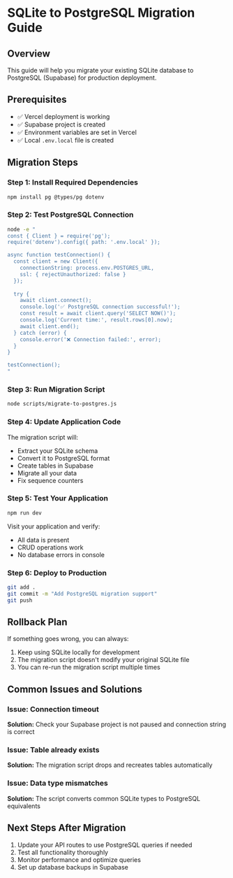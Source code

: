 # SQLite to PostgreSQL Migration Guide

## Overview
This guide will help you migrate your existing SQLite database to PostgreSQL (Supabase) for production deployment.

## Prerequisites
- ✅ Vercel deployment is working
- ✅ Supabase project is created
- ✅ Environment variables are set in Vercel
- ✅ Local `.env.local` file is created

## Migration Steps

### Step 1: Install Required Dependencies
```bash
npm install pg @types/pg dotenv
```

### Step 2: Test PostgreSQL Connection
```bash
node -e "
const { Client } = require('pg');
require('dotenv').config({ path: '.env.local' });

async function testConnection() {
  const client = new Client({
    connectionString: process.env.POSTGRES_URL,
    ssl: { rejectUnauthorized: false }
  });
  
  try {
    await client.connect();
    console.log('✅ PostgreSQL connection successful!');
    const result = await client.query('SELECT NOW()');
    console.log('Current time:', result.rows[0].now);
    await client.end();
  } catch (error) {
    console.error('❌ Connection failed:', error);
  }
}

testConnection();
"
```

### Step 3: Run Migration Script
```bash
node scripts/migrate-to-postgres.js
```

### Step 4: Update Application Code
The migration script will:
- Extract your SQLite schema
- Convert it to PostgreSQL format
- Create tables in Supabase
- Migrate all your data
- Fix sequence counters

### Step 5: Test Your Application
```bash
npm run dev
```

Visit your application and verify:
- All data is present
- CRUD operations work
- No database errors in console

### Step 6: Deploy to Production
```bash
git add .
git commit -m "Add PostgreSQL migration support"
git push
```

## Rollback Plan
If something goes wrong, you can always:
1. Keep using SQLite locally for development
2. The migration script doesn't modify your original SQLite file
3. You can re-run the migration script multiple times

## Common Issues and Solutions

### Issue: Connection timeout
**Solution:** Check your Supabase project is not paused and connection string is correct

### Issue: Table already exists
**Solution:** The migration script drops and recreates tables automatically

### Issue: Data type mismatches
**Solution:** The script converts common SQLite types to PostgreSQL equivalents

## Next Steps After Migration
1. Update your API routes to use PostgreSQL queries if needed
2. Test all functionality thoroughly
3. Monitor performance and optimize queries
4. Set up database backups in Supabase
